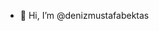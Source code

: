 - 👋 Hi, I’m @denizmustafabektas


<!---
denizmustafabektas/denizmustafabektas is a ✨ special ✨ repository because its `README.md` (this file) appears on your GitHub profile.
You can click the Preview link to take a look at your changes.
--->

